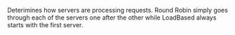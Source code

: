 ﻿Deterimines how servers are processing requests. Round Robin simply goes through each of the servers one after the other while LoadBased always starts with the first server.